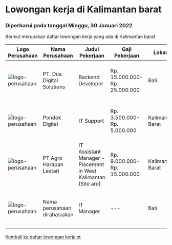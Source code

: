 
  # Lowongan kerja di Kalimantan barat

  ### Diperbarui pada tanggal Minggu, 30 Januari 2022

  Berikut merupakan daftar lowongan kerja yang ada di Kalimantan barat

  |Logo Perusahaan | Nama Perusahaan | Judul Pekerjaan | Gaji Pekerjaan | Lokasi | Deskripsi | Tanggal diunggah | Pranala |
  | -------------- | --------------- | --------------- | --------- | --------- | -------------- | ------- | ----------- |
  |![logo-perusahaan](https://image-service-cdn.seek.com.au/0638cd50f0312ef2e7a06e1345329bde78c1e918/ee4dce1061f3f616224767ad58cb2fc751b8d2dc)|PT. Dua Digital Solutions|Backend Developer|Rp. 15.000.000-Rp. 25.000.000|Bali|Hello tech Indonesia,We hiring a new backend developer to our team. If the questions below resonates with you, maybe you are the one we're looking...|Rabu, 26 Januari 2022|https://www.jobstreet.co.id/id/job/backend-developer-3770984?token=0~3c24f7a0-ab4f-45f7-a782-7de47b449d21&sectionRank=1&jobId=jobstreet-id-job-3770984|
|![logo-perusahaan](https://image-service-cdn.seek.com.au/ebebf823945664c9a4916de48d8393af7e3b46f1/ee4dce1061f3f616224767ad58cb2fc751b8d2dc)|Pondok Digital|IT Support|Rp. 3.500.000-Rp. 5.000.000|Kalimantan Barat|Kualifikasi : Minimal Lulusan D3 Informatika Tanggung jawab : Santri Professional Membuat aplikasi / program desktop/web/android Membuat sistem...|Sabtu, 22 Januari 2022|https://www.jobstreet.co.id/id/job/it-support-3747316?token=0~3c24f7a0-ab4f-45f7-a782-7de47b449d21&sectionRank=2&jobId=jobstreet-id-job-3747316|
|![logo-perusahaan](https://image-service-cdn.seek.com.au/cf504cf0fd63cff79d8947c0ec301d1bfb683f57/ee4dce1061f3f616224767ad58cb2fc751b8d2dc)|PT Agro Harapan Lestari|IT Assistant Manager - Placement in West Kalimantan (Site are)|Rp. 9.000.000-Rp. 15.000.000|Kalimantan Barat|Requirements: Candidate must possess at least Bachelor's Degree in Engineering (Computer/Telecommunication) or equivalent. At least 5 Year(s) of...|Senin, 17 Januari 2022|https://www.jobstreet.co.id/id/job/it-assistant-manager-placement-in-west-kalimantan-site-are-3758202?token=0~3c24f7a0-ab4f-45f7-a782-7de47b449d21&sectionRank=3&jobId=jobstreet-id-job-3758202|
|![logo-perusahaan](https://us.123rf.com/450wm/pavelstasevich/pavelstasevich1811/pavelstasevich181101027/112815900-stock-vector-no-image-available-icon-flat-vector.jpg?ver=6)|Nama perusahaan dirahasiakan|IT Manager|---|Bali|Pendidikan minimal S1 segala jurusan Memiliki pengetahuan mengenai PHP dan bahasa pemrograman lainnya atau menguasai jaringan Gaji negotiable...|Senin, 03 Januari 2022|https://www.jobstreet.co.id/id/job/it-manager-3739008?token=0~3c24f7a0-ab4f-45f7-a782-7de47b449d21&sectionRank=4&jobId=jobstreet-id-job-3739008|


  [Kembali ke daftar lowongan kerja 🔙](../README.md#daftar-lowongan-kerja)
  